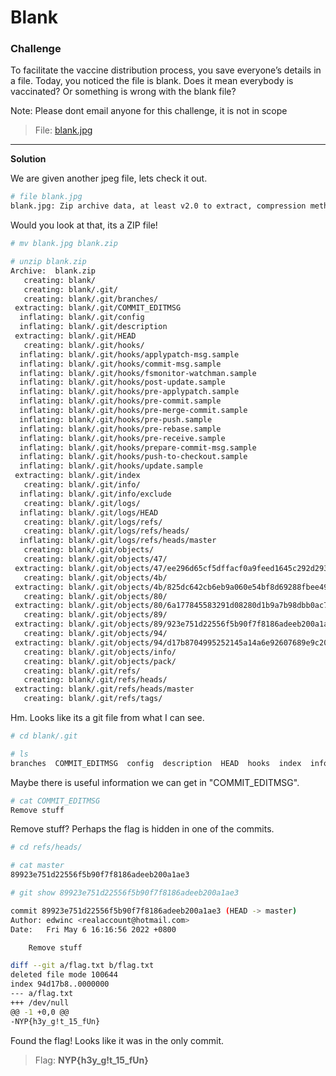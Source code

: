 # **Blank**

### Challenge
To facilitate the vaccine distribution process, you save everyone’s details in a file. Today, you noticed the file is blank. Does it mean everybody is vaccinated? Or something is wrong with the blank file?

Note: Please dont email anyone for this challenge, it is not in scope

> File: [blank.jpg](files/blank.jpg)
***

**Solution**

We are given another jpeg file, lets check it out.

```bash
# file blank.jpg    
blank.jpg: Zip archive data, at least v2.0 to extract, compression method=store
```
Would you look at that, its a ZIP file!

```bash
# mv blank.jpg blank.zip

# unzip blank.zip    
Archive:  blank.zip
   creating: blank/
   creating: blank/.git/
   creating: blank/.git/branches/
 extracting: blank/.git/COMMIT_EDITMSG  
  inflating: blank/.git/config       
  inflating: blank/.git/description  
 extracting: blank/.git/HEAD         
   creating: blank/.git/hooks/
  inflating: blank/.git/hooks/applypatch-msg.sample  
  inflating: blank/.git/hooks/commit-msg.sample  
  inflating: blank/.git/hooks/fsmonitor-watchman.sample  
  inflating: blank/.git/hooks/post-update.sample  
  inflating: blank/.git/hooks/pre-applypatch.sample  
  inflating: blank/.git/hooks/pre-commit.sample  
  inflating: blank/.git/hooks/pre-merge-commit.sample  
  inflating: blank/.git/hooks/pre-push.sample  
  inflating: blank/.git/hooks/pre-rebase.sample  
  inflating: blank/.git/hooks/pre-receive.sample  
  inflating: blank/.git/hooks/prepare-commit-msg.sample  
  inflating: blank/.git/hooks/push-to-checkout.sample  
  inflating: blank/.git/hooks/update.sample  
 extracting: blank/.git/index        
   creating: blank/.git/info/
  inflating: blank/.git/info/exclude  
   creating: blank/.git/logs/
  inflating: blank/.git/logs/HEAD    
   creating: blank/.git/logs/refs/
   creating: blank/.git/logs/refs/heads/
  inflating: blank/.git/logs/refs/heads/master  
   creating: blank/.git/objects/
   creating: blank/.git/objects/47/
 extracting: blank/.git/objects/47/ee296d65cf5dffacf0a9feed1645c292d29348  
   creating: blank/.git/objects/4b/
 extracting: blank/.git/objects/4b/825dc642cb6eb9a060e54bf8d69288fbee4904  
   creating: blank/.git/objects/80/
 extracting: blank/.git/objects/80/6a177845583291d08280d1b9a7b98dbb0ac777  
   creating: blank/.git/objects/89/
 extracting: blank/.git/objects/89/923e751d22556f5b90f7f8186adeeb200a1ae3  
   creating: blank/.git/objects/94/
 extracting: blank/.git/objects/94/d17b8704995252145a14a6e92607689e9c20b7  
   creating: blank/.git/objects/info/
   creating: blank/.git/objects/pack/
   creating: blank/.git/refs/
   creating: blank/.git/refs/heads/
 extracting: blank/.git/refs/heads/master  
   creating: blank/.git/refs/tags/

```
Hm. Looks like its a git file from what I can see.

```bash
# cd blank/.git

# ls
branches  COMMIT_EDITMSG  config  description  HEAD  hooks  index  info  logs  objects  refs

```
Maybe there is useful information we can get in "COMMIT_EDITMSG".
```bash
# cat COMMIT_EDITMSG
Remove stuff
```
Remove stuff? Perhaps the flag is hidden in one of the commits.

```bash
# cd refs/heads/ 

# cat master        
89923e751d22556f5b90f7f8186adeeb200a1ae3

# git show 89923e751d22556f5b90f7f8186adeeb200a1ae3

commit 89923e751d22556f5b90f7f8186adeeb200a1ae3 (HEAD -> master)
Author: edwinc <realaccount@hotmail.com>
Date:   Fri May 6 16:16:56 2022 +0800

    Remove stuff

diff --git a/flag.txt b/flag.txt
deleted file mode 100644
index 94d17b8..0000000
--- a/flag.txt
+++ /dev/null
@@ -1 +0,0 @@
-NYP{h3y_g!t_15_fUn}
```

Found the flag! Looks like it was in the only commit.

> Flag: **NYP{h3y_g!t_15_fUn}**